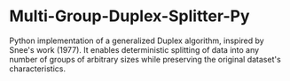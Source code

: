 # Multi-Group-Duplex-Splitter-Py
Python implementation of a generalized Duplex algorithm, inspired by Snee's work (1977). It enables deterministic splitting of data into any number of groups of arbitrary sizes while preserving the original dataset's characteristics.
